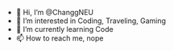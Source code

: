 - 👋 Hi, I’m @ChanggNEU
- 👀 I’m interested in Coding, Traveling, Gaming
- 🌱 I’m currently learning Code
- 📫 How to reach me, nope
